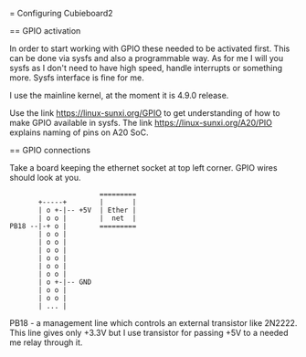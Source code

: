 = Configuring Cubieboard2


== GPIO activation

In order to start working with GPIO these needed to be activated first. This can be done via sysfs and also a programmable way. As for me I will you sysfs as I don't need to have high speed, handle interrupts or something more. Sysfs interface is fine for me.

I use the mainline kernel, at the moment it is 4.9.0 release.

Use the link https://linux-sunxi.org/GPIO to get understanding of how to make GPIO available in sysfs. The link https://linux-sunxi.org/A20/PIO explains naming of pins on A20 SoC.


== GPIO connections

Take a board keeping the ethernet socket at top left corner. GPIO wires should look at you. 


                          =========
           +-----+        |       |
           | o +-|-- +5V  | Ether |
           | o o |        |  net  |
    PB18 --|-+ o |        =========
           | o o |
           | o o |
           | o o |
           | o o |
           | o o |
           | o o |
           | o +-|-- GND
           | o o |
           | o o |
           | ... |


PB18 - a management line which controls an external transistor like 2N2222. This line gives only +3.3V but I use transistor for passing +5V to a needed me relay through it.

